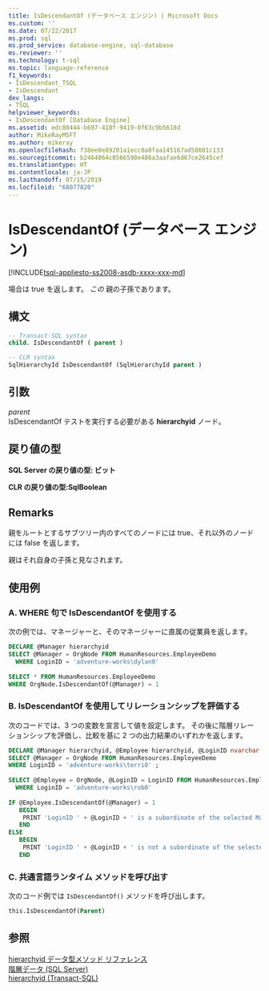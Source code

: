 ```yaml
---
title: IsDescendantOf (データベース エンジン) | Microsoft Docs
ms.custom: ''
ms.date: 07/22/2017
ms.prod: sql
ms.prod_service: database-engine, sql-database
ms.reviewer: ''
ms.technology: t-sql
ms.topic: language-reference
f1_keywords:
- IsDescendant_TSQL
- IsDescendant
dev_langs:
- TSQL
helpviewer_keywords:
- IsDescendantOf [Database Engine]
ms.assetid: edc80444-b697-410f-9419-0f63c9b5618d
author: MikeRayMSFT
ms.author: mikeray
ms.openlocfilehash: f38ee0e89201a1ecc0a8faa145167ad58601c133
ms.sourcegitcommit: b2464064c0566590e486a3aafae6d67ce2645cef
ms.translationtype: HT
ms.contentlocale: ja-JP
ms.lasthandoff: 07/15/2019
ms.locfileid: "68077820"
---
```

# <a name="isdescendantof-database-engine"></a>IsDescendantOf (データベース エンジン)
[!INCLUDE[tsql-appliesto-ss2008-asdb-xxxx-xxx-md](../../includes/tsql-appliesto-ss2008-asdb-xxxx-xxx-md.md)]

場合は true を返します。 *この* 親の子孫であります。
  
## <a name="syntax"></a>構文  
  
```sql
-- Transact-SQL syntax  
child. IsDescendantOf ( parent )  
```  
  
```sql
-- CLR syntax  
SqlHierarchyId IsDescendantOf (SqlHierarchyId parent )  
```  
  
## <a name="arguments"></a>引数  
*parent*  
IsDescendantOf テストを実行する必要がある **hierarchyid** ノード。
  
## <a name="return-types"></a>戻り値の型  
**SQL Server の戻り値の型: ビット**
  
**CLR の戻り値の型:SqlBoolean**
  
## <a name="remarks"></a>Remarks  
親をルートとするサブツリー内のすべてのノードには true、それ以外のノードには false を返します。
  
親はそれ自身の子孫と見なされます。
  
## <a name="examples"></a>使用例  
  
### <a name="a-using-isdescendantof-in-a-where-clause"></a>A. WHERE 句で IsDescendantOf を使用する  
次の例では、マネージャーと、そのマネージャーに直属の従業員を返します。
  
```sql
DECLARE @Manager hierarchyid  
SELECT @Manager = OrgNode FROM HumanResources.EmployeeDemo  
  WHERE LoginID = 'adventure-works\dylan0'  
  
SELECT * FROM HumanResources.EmployeeDemo  
WHERE OrgNode.IsDescendantOf(@Manager) = 1  
```  
  
### <a name="b-using-isdescendantof-to-evaluate-a-relationship"></a>B. IsDescendantOf を使用してリレーションシップを評価する  
次のコードでは、3 つの変数を宣言して値を設定します。 その後に階層リレーションシップを評価し、比較を基に 2 つの出力結果のいずれかを返します。
  
```sql
DECLARE @Manager hierarchyid, @Employee hierarchyid, @LoginID nvarchar(256)  
SELECT @Manager = OrgNode FROM HumanResources.EmployeeDemo  
WHERE LoginID = 'adventure-works\terri0' ;  
  
SELECT @Employee = OrgNode, @LoginID = LoginID FROM HumanResources.EmployeeDemo  
  WHERE LoginID = 'adventure-works\rob0'  
  
IF @Employee.IsDescendantOf(@Manager) = 1  
   BEGIN  
    PRINT 'LoginID ' + @LoginID + ' is a subordinate of the selected Manager.'  
   END  
ELSE  
   BEGIN  
    PRINT 'LoginID ' + @LoginID + ' is not a subordinate of the selected Manager.' ;  
   END  
```  
  
### <a name="c-calling-a-common-language-runtime-method"></a>C. 共通言語ランタイム メソッドを呼び出す  
次のコード例では `IsDescendantOf()` メソッドを呼び出します。
  
```sql
this.IsDescendantOf(Parent)  
```  
  
## <a name="see-also"></a>参照
[hierarchyid データ型メソッド リファレンス](https://msdn.microsoft.com/library/01a050f5-7580-4d5f-807c-7f11423cbb06)  
[階層データ (SQL Server)](../../relational-databases/hierarchical-data-sql-server.md)  
[hierarchyid &#40;Transact-SQL&#41;](../../t-sql/data-types/hierarchyid-data-type-method-reference.md)
  
  
